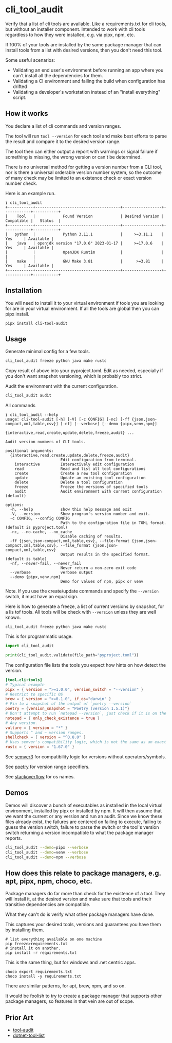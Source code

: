 # cli_tool_audit

Verify that a list of cli tools are available. Like a requirements.txt for cli tools, but without an installer
component. Intended to work with cli tools regardless to how they were installed, e.g. via pipx, npm, etc.

If 100% of your tools are installed by the same package manager that can install tools from a list with desired
versions, then you don't need this tool.

Some useful scenarios:

- Validating an end user's environment before running an app where you can't install all the
  dependencies for them.
- Validating a CI environment and failing the build when configuration has drifted
- Validating a developer's workstation instead of an "install everything" script.

## How it works

You declare a list of cli commands and version ranges.

The tool will run `tool --version` for each tool and make best efforts to parse the result and compare it to the
desired version range.

The tool then can either output a report with warnings or signal failure if something is missing, the wrong version
or can't be determined.

There is no universal method for getting a version number from a CLI tool, nor is there a universal orderable
version number system, so the outcome of many check may be limited to an existence check or exact version number check.

Here is an example run.

```text
❯ cli_tool_audit
+-----------+-------------------------------------+-----------------+------------+-----------+
|    Tool   |            Found Version            | Desired Version | Compatible |   Status  |
+-----------+-------------------------------------+-----------------+------------+-----------+
|   python  |            Python 3.11.1            |     >=3.11.1    |    Yes     | Available |
|    java   | openjdk version "17.0.6" 2023-01-17 |     >=17.0.6    |    Yes     | Available |
|           |            OpenJDK Runtim           |                 |            |           |
|    make   |            GNU Make 3.81            |      >=3.81     |    Yes     | Available |
+-----------+-------------------------------------+-----------------+------------+-----------+
```

## Installation

You will need to install it to your virtual environment if tools you are looking for are in your virtual environment.
If all the tools are global then you can pipx install.

```shell
pipx install cli-tool-audit
```

## Usage

Generate minimal config for a few tools.

```bash
cli_tool_audit freeze python java make rustc
```

Copy result of above into your pyproject.toml. Edit as needed, especially if you don't want snapshot versioning,
which is probably too strict.

Audit the environment with the current configuration.

```bash
cli_tool_audit audit
```

All commands

```text
❯ cli_tool_audit --help
usage: cli-tool-audit [-h] [-V] [-c CONFIG] [-nc] [-ff {json,json-compact,xml,table,csv}] [-nf] [--verbose] [--demo {pipx,venv,npm}]
                      {interactive,read,create,update,delete,freeze,audit} ...

Audit version numbers of CLI tools.

positional arguments:
  {interactive,read,create,update,delete,freeze,audit}
                        Edit configuration from terminal.
    interactive         Interactively edit configuration
    read                Read and list all tool configurations
    create              Create a new tool configuration
    update              Update an existing tool configuration
    delete              Delete a tool configuration
    freeze              Freeze the versions of specified tools
    audit               Audit environment with current configuration (default)

options:
  -h, --help            show this help message and exit
  -V, --version         Show program's version number and exit.
  -c CONFIG, --config CONFIG
                        Path to the configuration file in TOML format. (default is pyproject.toml)
  -nc, --no-cache, --no_cache
                        Disable caching of results.
  -ff {json,json-compact,xml,table,csv}, --file-format {json,json-compact,xml,table,csv}, --file_format {json,json-compact,xml,table,csv}
                        Output results in the specified format. (default is table)
  -nf, --never-fail, --never_fail
                        Never return a non-zero exit code
  --verbose             verbose output
  --demo {pipx,venv,npm}
                        Demo for values of npm, pipx or venv
```

Note. If you use the create/update commands and specify the `--version` switch, it must have an equal sign.

Here is how to generate a freeze, a list of current versions by snapshot, for a lis tof tools. All tools will be
check with `--version` unless they are well known.

```shell
cli_tool_audit freeze python java make rustc
```

This is for programmatic usage.

```python
import cli_tool_audit

print(cli_tool_audit.validate(file_path="pyproject.toml"))
```

The configuration file lists the tools you expect how hints on how detect the version.

```toml
[tool.cli-tools]
# Typical example
pipx = { version = ">=1.0.0", version_switch = "--version" }
# Restrict to specific OS
brew = { version = ">=0.1.0", if_os="darwin" }
# Pin to a snapshot of the output of `poetry --version`
poetry = {version_snapshot = "Poetry (version 1.5.1)"}
# Don't attempt to run `notepad --version`, just check if it is on the path
notepad = { only_check_existence = true }
# Any version.
vulture = { version = "*" }
# Supports ^ and ~ version ranges.
shellcheck = { version = "^0.8.0" }
# Uses semver's compatibility logic, which is not the same as an exact match.
rustc = { version = "1.67.0" }
```

See [semver3](https://python-semver.readthedocs.io/en/latest/usage/check-compatible-semver-version.html) for
compatibility logic for versions without operators/symbols.

See [poetry](https://python-poetry.org/docs/dependency-specification/) for version range specifiers.

See [stackoverflow](https://stackoverflow.com/a/13874620/33264) for os names.

## Demos

Demos will discover a bunch of executables as installed in the local virtual environment, installed by pipx or
installed by npm. It will then assume that we want the current or any version and run an audit. Since we know these
files already exist, the failures are centered on failing to execute, failing to guess the version switch, failure
to parse the switch or the
tool's version switch returning a version incompatible to what the package manager reports.

```bash
cli_tool_audit --demo=pipx --verbose
cli_tool_audit --demo=venv --verbose
cli_tool_audit --demo=npm --verbose
```

## How does this relate to package managers, e.g. apt, pipx, npm, choco, etc.

Package managers do far more than check for the existence of a tool. They will install it, at the desired version
and make sure that tools and their transitive dependencies are compatible.

What they can't do is verify what other package managers have done.

This captures your desired tools, versions and guarantees you have them by installing them.

```shell
# list everything available on one machine
pip freeze>requirements.txt
# install it on another.
pip install -r requirements.txt
```

This is the same thing, but for windows and .net centric apps.

```shell
choco export requirements.txt
choco install -y requirements.txt
```

There are similar patterns, for apt, brew, npm, and so on.

It would be foolish to try to create a package manager that supports other package managers, so features in that
vein are out of scope.

## Prior Art

- [tool-audit](https://github.com/jstutters/toolaudit)
- [dotnet-tool-list](https://learn.microsoft.com/en-us/dotnet/core/tools/dotnet-tool-list)
